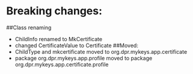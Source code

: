 # Breaking changes:
##Class renaming
* ChildInfo renamed to MkCertificate
* changed CertificateValue to Certificate
##Moved:
* ChildType and mkcertificate moved to org.dpr.mykeys.app.certificate
* package  org.dpr.mykeys.app.profile moved to package org.dpr.mykeys.app.certificate.profile

